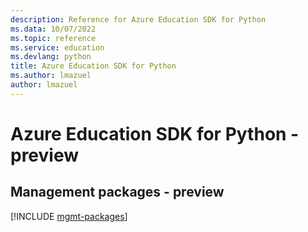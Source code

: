 ```yaml
---
description: Reference for Azure Education SDK for Python
ms.data: 10/07/2022
ms.topic: reference
ms.service: education
ms.devlang: python
title: Azure Education SDK for Python
ms.author: lmazuel
author: lmazuel
---
```

# Azure Education SDK for Python - preview

## Management packages - preview
[!INCLUDE [mgmt-packages](education-mgmt-index.md)]